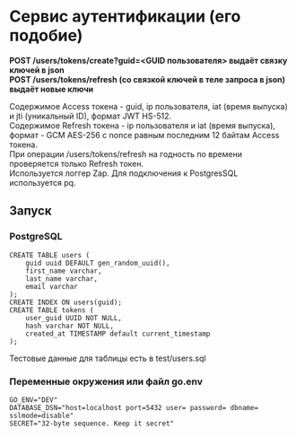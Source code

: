 #  Сервис аутентификации (его подобие)
**POST /users/tokens/create?guid=<GUID пользователя> выдаёт связку ключей в json**  
**POST /users/tokens/refresh (со связкой ключей в теле запроса в json) выдаёт новые ключи**  

Содержимое Access токена - guid, ip пользователя, iat (время выпуска) и jti (уникальный ID), формат JWT HS-512.  
Содержимое Refresh токена - ip пользователя и iat (время выпуска), формат - GCM AES-256 с nonce равным последним 12 байтам Access токена.  
При операции /users/tokens/refresh на годность по времени проверяется только Refresh токен.  
Используется логгер Zap. Для подключения к PostgresSQL используется pq.
## Запуск
### PostgreSQL
    
    CREATE TABLE users (
        guid uuid DEFAULT gen_random_uuid(),
        first_name varchar,
        last_name varchar,
        email varchar
    );
    CREATE INDEX ON users(guid);
    CREATE TABLE tokens (
        user_guid UUID NOT NULL,
        hash varchar NOT NULL,
        created_at TIMESTAMP default current_timestamp
    );
   Тестовые данные для таблицы есть в test/users.sql  
### Переменные окружения или файл go.env

    GO_ENV="DEV"
    DATABASE_DSN="host=localhost port=5432 user= password= dbname= sslmode=disable"
    SECRET="32-byte sequence. Keep it secret"